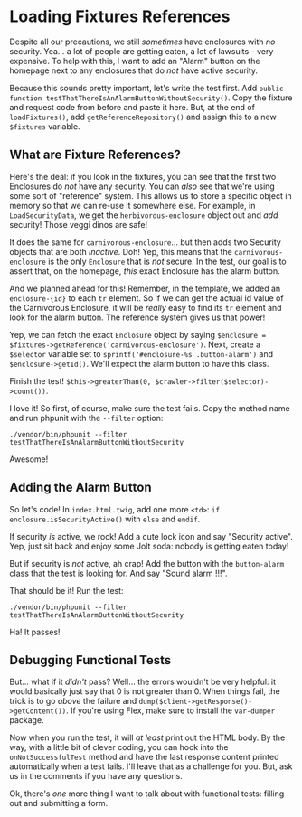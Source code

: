 # Loading Fixtures References

Despite all our precautions, we still *sometimes* have enclosures with *no* security.
Yea... a lot of people are getting eaten, a lot of lawsuits - very expensive. To
help with this, I want to add an "Alarm" button on the homepage next to any enclosures
that do *not* have active security.

Because this sounds pretty important, let's write the test first. Add
`public function testThatThereIsAnAlarmButtonWithoutSecurity()`. Copy the fixture
and request code from before and paste it here. But, at the end of `loadFixtures()`,
add `getReferenceRepository()` and assign this to a new `$fixtures` variable.

## What are Fixture References?

Here's the deal: if you look in the fixtures, you can see that the first two Enclosures
do *not* have any security. You can *also* see that we're using some sort
of "reference" system. This allows us to store a specific object in memory so that
we can re-use it somewhere else. For example, in `LoadSecurityData`, we get the
`herbivorous-enclosure` object out and *add* security! Those veggi dinos are safe!

It does the same for `carnivorous-enclosure`... but then adds two Security objects
that are both *inactive*. Doh! Yep, this means that the `carnivorous-enclosure` is
the only `Enclosure` that is *not* secure. In the test, our goal is to assert that,
on the homepage, *this* exact Enclosure has the alarm button.

And we planned ahead for this! Remember, in the template, we added an `enclosure-{id}`
to each `tr` element. So if we can get the actual id value of the Carnivorous Enclosure,
it will be *really* easy to find its `tr` element and look for the alarm button.
The reference system gives us that power!

Yep, we can fetch the exact `Enclosure` object by saying
`$enclosure = $fixtures->getReference('carnivorous-enclosure')`. Next, create a
`$selector` variable set to `sprintf('#enclosure-%s .button-alarm')` and `$enclosure->getId()`.
We'll expect the alarm button to have this class.

Finish the test! `$this->greaterThan(0, $crawler->filter($selector)->count())`.

I love it! So first, of course, make sure the test fails. Copy the method name
and run phpunit with the `--filter` option:

```terminal-silent
./vendor/bin/phpunit --filter testThatThereIsAnAlarmButtonWithoutSecurity
```

Awesome!

## Adding the Alarm Button

So let's code! In `index.html.twig`, add one more `<td>`: `if enclosure.isSecurityActive()`
with `else` and `endif`.

If security *is* active, we rock! Add a cute lock icon and say "Security active".
Yep, just sit back and enjoy some Jolt soda: nobody is getting eaten today!

But if security is *not* active, ah crap! Add the button with the `button-alarm`
class that the test is looking for. And say "Sound alarm !!!".

That should be it! Run the test:

```terminal-silent
./vendor/bin/phpunit --filter testThatThereIsAnAlarmButtonWithoutSecurity
```

Ha! It passes! 

## Debugging Functional Tests

But... what if it *didn't* pass? Well... the errors wouldn't be very helpful: it
would basically just say that 0 is not greater than 0. When things fail, the trick
is to go *above* the failure and `dump($client->getResponse()->getContent())`. If
you're using Flex, make sure to install the `var-dumper` package.

Now when you run the test, it will *at least* print out the HTML body. By the way,
with a little bit of clever coding, you can hook into the `onNotSuccessfulTest` method
and have the last response content printed automatically when a test fails. I'll
leave that as a challenge for you. But, ask us in the comments if you have any
questions.

Ok, there's *one* more thing I want to talk about with functional tests: filling
out and submitting a form.
